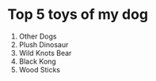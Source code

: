 # Top 5 toys of my dog
1. Other Dogs
2. Plush Dinosaur
3. Wild Knots Bear
4. Black Kong
5. Wood Sticks
